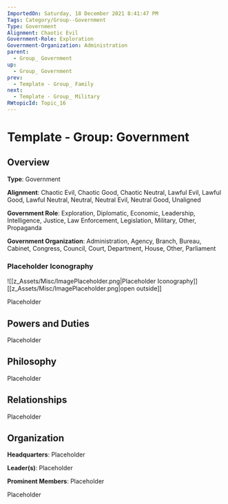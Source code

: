 ```yaml
---
ImportedOn: Saturday, 18 December 2021 8:41:47 PM
Tags: Category/Group--Government
Type: Government
Alignment: Chaotic Evil
Government-Role: Exploration
Government-Organization: Administration
parent:
  - Group_ Government
up:
  - Group_ Government
prev:
  - Template - Group_ Family
next:
  - Template - Group_ Military
RWtopicId: Topic_16
---
```

# Template - Group: Government
## Overview
**Type**: Government

**Alignment**: Chaotic Evil, Chaotic Good, Chaotic Neutral, Lawful Evil, Lawful Good, Lawful Neutral, Neutral, Neutral Evil, Neutral Good, Unaligned

**Government Role**: Exploration, Diplomatic, Economic, Leadership, Intelligence, Justice, Law Enforcement, Legislation, Military, Other, Propaganda

**Government Organization**: Administration, Agency, Branch, Bureau, Cabinet, Congress, Council, Court, Department, House, Other, Parliament

### Placeholder Iconography
![[z_Assets/Misc/ImagePlaceholder.png|Placeholder Iconography]]
[[z_Assets/Misc/ImagePlaceholder.png|open outside]]

Placeholder

## Powers and Duties
Placeholder

## Philosophy
Placeholder

## Relationships
Placeholder

## Organization
**Headquarters**: Placeholder

**Leader(s)**: Placeholder

**Prominent Members**: Placeholder

Placeholder